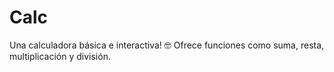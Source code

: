 # Calc
Una calculadora básica e interactiva! 🤓  Ofrece funciones como suma, resta, multiplicación y división.  
